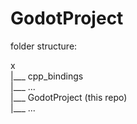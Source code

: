 # GodotProject

folder structure:

x\
|___ cpp_bindings \
    |___ ...\
|___ GodotProject (this repo)\
    |___ ...

